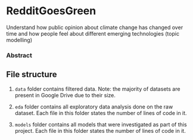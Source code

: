 # RedditGoesGreen
Understand how public opinion about climate change has changed over time and how people feel about different emerging technologies (topic modelling)

### Abstract



## File structure
1. `data` folder contains filtered data. Note: the majority of datasets are present in Google Drive due to their size.

2. `eda` folder contains all exploratory data analysis done on the raw dataset. Each file in this folder states the number of lines of code in it.

3. `models` folder contains all models that were investigated as part of this project. Each file in this folder states the number of lines of code in it.
